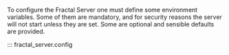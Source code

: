 To configure the Fractal Server one must define some environment variables.
Some of them are mandatory, and for security reasons the server will not start
unless they are set. Some are optional and sensible defaults are provided.

::: fractal_server.config
